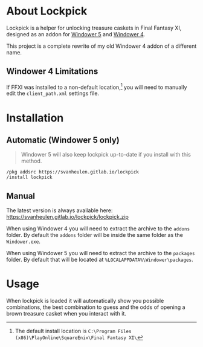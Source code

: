 # About Lockpick

Lockpick is a helper for unlocking treasure caskets in Final Fantasy XI, designed as an addon for [Windower 5](https://github.com/Windower/packages/wiki) and [Windower 4](http://windower.net).

This project is a complete rewrite of my old Windower 4 addon of a different name.

## Windower 4 Limitations

If FFXI was installed to a non-default location,[^1] you will need to manually edit the `client_path.xml` settings file.

[^1]: The default install location is `C:\Program Files (x86)\PlayOnline\SquareEnix\Final Fantasy XI\`

# Installation

## Automatic (Windower 5 only)

> Windower 5 will also keep lockpick up-to-date if you install with this method.

```
/pkg addsrc https://svanheulen.gitlab.io/lockpick
/install lockpick
```

## Manual

The latest version is always available here: https://svanheulen.gitlab.io/lockpick/lockpick.zip

When using Windower 4 you will need to extract the archive to the `addons` folder. By default the `addons` folder will be inside the same folder as the `Windower.exe`.

When using Windower 5 you will need to extract the archive to the `packages` folder. By default that will be located at `%LOCALAPPDATA%\Windower\packages`.

# Usage

When lockpick is loaded it will automatically show you possible combinations, the best combination to guess and the odds of opening a brown treasure casket when you interact with it.

